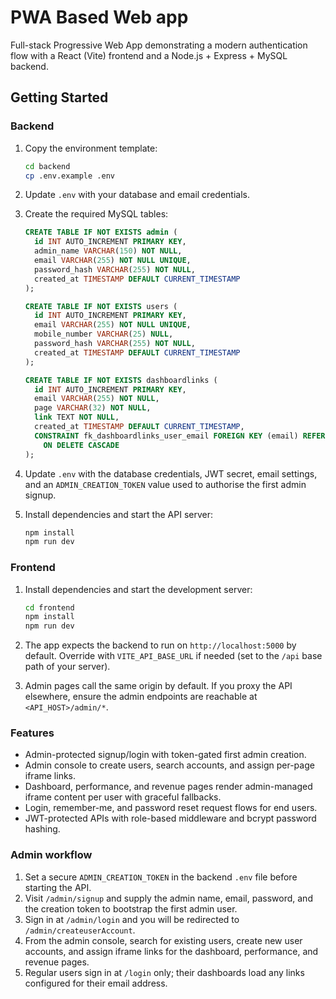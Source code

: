 # PWA Based Web app 

Full-stack Progressive Web App demonstrating a modern authentication flow with a React (Vite) frontend and a Node.js + Express + MySQL backend.

## Getting Started

### Backend

1. Copy the environment template:

   ```bash
   cd backend
   cp .env.example .env
   ```

2. Update `.env` with your database and email credentials.

3. Create the required MySQL tables:

   ```sql
   CREATE TABLE IF NOT EXISTS admin (
     id INT AUTO_INCREMENT PRIMARY KEY,
     admin_name VARCHAR(150) NOT NULL,
     email VARCHAR(255) NOT NULL UNIQUE,
     password_hash VARCHAR(255) NOT NULL,
     created_at TIMESTAMP DEFAULT CURRENT_TIMESTAMP
   );

   CREATE TABLE IF NOT EXISTS users (
     id INT AUTO_INCREMENT PRIMARY KEY,
     email VARCHAR(255) NOT NULL UNIQUE,
     mobile_number VARCHAR(25) NULL,
     password_hash VARCHAR(255) NOT NULL,
     created_at TIMESTAMP DEFAULT CURRENT_TIMESTAMP
   );

   CREATE TABLE IF NOT EXISTS dashboardlinks (
     id INT AUTO_INCREMENT PRIMARY KEY,
     email VARCHAR(255) NOT NULL,
     page VARCHAR(32) NOT NULL,
     link TEXT NOT NULL,
     created_at TIMESTAMP DEFAULT CURRENT_TIMESTAMP,
     CONSTRAINT fk_dashboardlinks_user_email FOREIGN KEY (email) REFERENCES users(email)
       ON DELETE CASCADE
   );
   ```

4. Update `.env` with the database credentials, JWT secret, email settings, and an `ADMIN_CREATION_TOKEN` value used to authorise the first admin signup.

5. Install dependencies and start the API server:

   ```bash
   npm install
   npm run dev
   ```

### Frontend

1. Install dependencies and start the development server:

   ```bash
   cd frontend
   npm install
   npm run dev
   ```

2. The app expects the backend to run on `http://localhost:5000` by default. Override with `VITE_API_BASE_URL` if needed (set to the `/api` base path of your server).

3. Admin pages call the same origin by default. If you proxy the API elsewhere, ensure the admin endpoints are reachable at `<API_HOST>/admin/*`.

### Features

- Admin-protected signup/login with token-gated first admin creation.
- Admin console to create users, search accounts, and assign per-page iframe links.
- Dashboard, performance, and revenue pages render admin-managed iframe content per user with graceful fallbacks.
- Login, remember-me, and password reset request flows for end users.
- JWT-protected APIs with role-based middleware and bcrypt password hashing.

### Admin workflow

1. Set a secure `ADMIN_CREATION_TOKEN` in the backend `.env` file before starting the API.
2. Visit `/admin/signup` and supply the admin name, email, password, and the creation token to bootstrap the first admin user.
3. Sign in at `/admin/login` and you will be redirected to `/admin/createuserAccount`.
4. From the admin console, search for existing users, create new user accounts, and assign iframe links for the dashboard, performance, and revenue pages.
5. Regular users sign in at `/login` only; their dashboards load any links configured for their email address.

